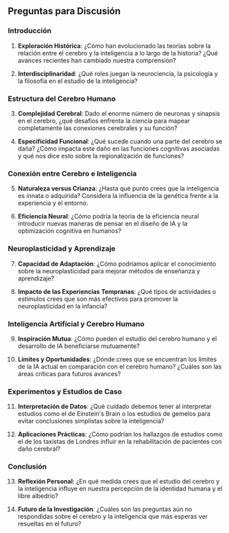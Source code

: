 ## Preguntas para Discusión

### Introducción

1. **Exploración Histórica**: ¿Cómo han evolucionado las teorías sobre la relación entre el cerebro y la inteligencia a lo largo de la historia? ¿Qué avances recientes han cambiado nuestra comprensión?

2. **Interdisciplinaridad**: ¿Qué roles juegan la neurociencia, la psicología y la filosofía en el estudio de la inteligencia?

### Estructura del Cerebro Humano

3. **Complejidad Cerebral**: Dado el enorme número de neuronas y sinapsis en el cerebro, ¿qué desafíos enfrenta la ciencia para mapear completamente las conexiones cerebrales y su función?

4. **Especificidad Funcional**: ¿Qué sucede cuando una parte del cerebro se daña? ¿Cómo impacta este daño en las funciones cognitivas asociadas y qué nos dice esto sobre la regionalización de funciones?

### Conexión entre Cerebro e Inteligencia

5. **Naturaleza versus Crianza**: ¿Hasta qué punto crees que la inteligencia es innata o adquirida? Considera la influencia de la genética frente a la experiencia y el entorno.

6. **Eficiencia Neural**: ¿Cómo podría la teoría de la eficiencia neural introducir nuevas maneras de pensar en el diseño de IA y la optimización cognitiva en humanos?

### Neuroplasticidad y Aprendizaje

7. **Capacidad de Adaptación**: ¿Cómo podríamos aplicar el conocimiento sobre la neuroplasticidad para mejorar métodos de enseñanza y aprendizaje?

8. **Impacto de las Experiencias Tempranas**: ¿Qué tipos de actividades o estímulos crees que son más efectivos para promover la neuroplasticidad en la infancia?

### Inteligencia Artificial y Cerebro Humano

9. **Inspiración Mutua**: ¿Cómo pueden el estudio del cerebro humano y el desarrollo de IA beneficiarse mutuamente?

10. **Límites y Oportunidades**: ¿Dónde crees que se encuentran los límites de la IA actual en comparación con el cerebro humano? ¿Cuáles son las áreas críticas para futuros avances?

### Experimentos y Estudios de Caso

11. **Interpretación de Datos**: ¿Qué cuidado debemos tener al interpretar estudios como el de Einstein's Brain o los estudios de gemelos para evitar conclusiones simplistas sobre la inteligencia?

12. **Aplicaciones Prácticas**: ¿Cómo podrían los hallazgos de estudios como el de los taxistas de Londres influir en la rehabilitación de pacientes con daño cerebral?

### Conclusión

13. **Reflexión Personal**: ¿En qué medida crees que el estudio del cerebro y la inteligencia influye en nuestra percepción de la identidad humana y el libre albedrío?

14. **Futuro de la Investigación**: ¿Cuáles son las preguntas aún no respondidas sobre el cerebro y la inteligencia que más esperas ver resueltas en el futuro?